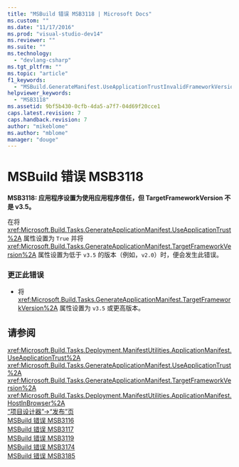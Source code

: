 ```yaml
---
title: "MSBuild 错误 MSB3118 | Microsoft Docs"
ms.custom: ""
ms.date: "11/17/2016"
ms.prod: "visual-studio-dev14"
ms.reviewer: ""
ms.suite: ""
ms.technology: 
  - "devlang-csharp"
ms.tgt_pltfrm: ""
ms.topic: "article"
f1_keywords: 
  - "MSBuild.GenerateManifest.UseApplicationTrustInvalidFrameworkVersion"
helpviewer_keywords: 
  - "MSB3118"
ms.assetid: 9bf5b430-0cfb-4da5-a7f7-04d69f20cce1
caps.latest.revision: 7
caps.handback.revision: 7
author: "mikeblome"
ms.author: "mblome"
manager: "douge"
---
```

# MSBuild 错误 MSB3118
**MSB3118: 应用程序设置为使用应用程序信任，但 TargetFrameworkVersion 不是 v3.5。**  
  
 在将 <xref:Microsoft.Build.Tasks.GenerateApplicationManifest.UseApplicationTrust%2A> 属性设置为 `True` 并将 <xref:Microsoft.Build.Tasks.GenerateApplicationManifest.TargetFrameworkVersion%2A> 属性设置为低于 `v3.5` 的版本（例如，`v2.0`）时，便会发生此错误。  
  
### 更正此错误  
  
-   将 <xref:Microsoft.Build.Tasks.GenerateApplicationManifest.TargetFrameworkVersion%2A> 属性设置为 `v3.5` 或更高版本。  
  
## 请参阅  
 <xref:Microsoft.Build.Tasks.Deployment.ManifestUtilities.ApplicationManifest.UseApplicationTrust%2A>   
 <xref:Microsoft.Build.Tasks.GenerateApplicationManifest.UseApplicationTrust%2A>   
 <xref:Microsoft.Build.Tasks.GenerateApplicationManifest.TargetFrameworkVersion%2A>   
 <xref:Microsoft.Build.Tasks.Deployment.ManifestUtilities.ApplicationManifest.HostInBrowser%2A>   
 [“项目设计器”\-\>“发布”页](../ide/reference/publish-page-project-designer.md)   
 [MSBuild 错误 MSB3116](../misc/msbuild-error-msb3116.md)   
 [MSBuild 错误 MSB3117](/visual-cpp/misc/msbuild-error-msb3117)   
 [MSBuild 错误 MSB3119](../misc/msbuild-error-msb3119.md)   
 [MSBuild 错误 MSB3174](/visual-cpp/misc/msbuild-error-msb3174)   
 [MSBuild 错误 MSB3185](../misc/msbuild-error-msb3185.md)